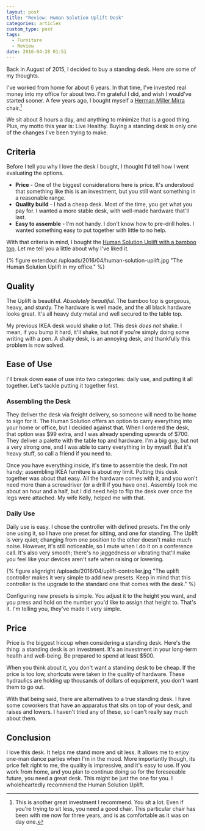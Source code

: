 ```yaml
---
layout: post
title: "Review: Human Solution Uplift Desk"
categories: articles
custom_type: post
tags:
  - Furniture
  - Review
date: 2016-04-28 01:51
---
```

Back in August of 2015, I decided to buy a standing desk. Here are some of my thoughts.

I've worked from home for about 6 years. In that time, I've invested real money into my office for about two.  I'm grateful I did, and wish I would've started sooner. A few years ago, I bought myself a [Herman Miller Mirra](http://www.hermanmiller.com/products/seating/performance-work-chairs/mirra-2-chairs.html) chair.[^1]

[^1]: This is another great investment I recommend. You sit a lot. Even if you're trying to sit less, you need a good chair. This particular chair has been with me now for three years, and is as comfortable as it was on day one.

We sit about 8 hours a day, and anything to minimize that is a good thing. Plus, my motto this year is: Live Healthy. Buying a standing desk is only one of the changes I've been trying to make.

## Criteria
 Before I tell you why I love the desk I bought, I thought I'd tell how I went evaluating the options.
 
 - **Price** - One of the biggest considerations here is price. It's understood that something like this is an investment, but you still want something in a reasonable range.
 - **Quality build** - I had a cheap desk. Most of the time, you get what you pay for. I wanted a more stable desk, with well-made hardware that'll last.
 - **Easy to assemble** - I'm not handy. I don't know how to pre-drill holes. I wanted something easy to put together with little to no help.

With that criteria in mind, I bought the [Human Solution Uplift with a bamboo top](http://www.thehumansolution.com/stand-up-desk-with-bamboo-top.html). Let me tell you a little about why I've liked it.

{% figure extendout /uploads/2016/04/human-solution-uplift.jpg "The Human Solution Uplift in my office." %}

## Quality

The Uplift is beautiful. *Absolutely beautiful*. The bamboo top is gorgeous, heavy, and sturdy. The hardware is well made, and the all black hardware looks great. It's all heavy duty metal and well secured to the table top.

My previous IKEA desk would shake *a lot*. This desk *does not* shake. I mean, if you bump it hard, it'll shake, but not if you're simply doing some writing with a pen. A shaky desk, is an annoying desk, and thankfully this problem is now solved.

## Ease of Use

I'll break down ease of use into two categories: daily use, and putting it all together. Let's tackle putting it together first.

### Assembling the Desk

They deliver the desk via freight delivery, so someone will need to be home to sign for it. The Human Solution offers an option to carry everything into your home or office, but I decided against that. When I ordered the desk, that option was $99 extra, and I was already spending upwards of $700. They deliver a palette with the table top and hardware. I'm a big guy, but not a very strong one, and I was able to carry everything in by myself. But it's heavy stuff, so call a friend if you need to.

Once you have everything inside, it's time to assemble the desk. I'm not handy; assembling IKEA furniture is about my limit. Putting this desk together was about that easy. All the hardware comes with it, and you won't need more than a screwdriver (or a drill if you have one). Assembly took me about an hour and a half, but I did need help to flip the desk over once the legs were attached. My wife Kelly, helped me with that.

### Daily Use

Daily use is easy. I chose the controller with defined presets. I'm the only one using it, so I have one preset for sitting, and one for standing. The Uplift is very quiet; changing from one position to the other doesn't make much noise. However, it's still noticeable, so I mute when I do it on a conference call. It's also very smooth; there's no jaggedness or vibrating that'll make you feel like your devices aren't safe when raising or lowering.

{% figure alignright /uploads/2016/04/uplift-controller.jpg "The uplift controller makes it very simple to add new presets. Keep in mind that this controller is the upgrade to the standard one that comes with the desk." %}

Configuring new presets is simple. You adjust it to the height you want, and you press and hold on the number you'd like to assign that height to. That's it. I'm telling you, they've made it very simple.

## Price

Price is the biggest hiccup when considering a standing desk. Here's the thing: a standing desk is an investment. It's an investment in your long-term health and well-being. Be prepared to spend at least $500.

When you think about it, you don't want a standing desk to be cheap. If the price is too low, shortcuts were taken in the quality of hardware. These hydraulics are holding up thousands of dollars of equipment, you don't want them to go out.

With that being said, there are alternatives to a true standing desk.  I have some coworkers that have an apparatus that sits on top of your desk, and raises and lowers. I haven't tried any of these, so I can't really say much about them.

## Conclusion

I love this desk. It helps me stand more and sit less. It allows me to enjoy one-man dance parties when I'm in the mood. More importantly though, its price felt right to me, the quality is impressive, and it's easy to use. If you work from home, and you plan to continue doing so for the foreseeable future, you need a great desk. This might be just the one for you. I wholeheartedly recommend the Human Solution Uplift.
